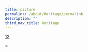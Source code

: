 ```yaml
---
title: picture
permalink: /about/Heritage/permalink
description: ""
third_nav_title: Heritage
---
```



[12](/files/cc12Jenelle-Lee.pdf)

=